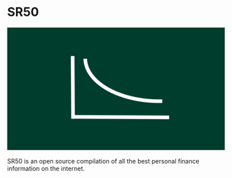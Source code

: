 # SR50

![Logo](static/img/sr50logo.svg)

SR50 is an open source compilation of all the best personal finance information on the internet.